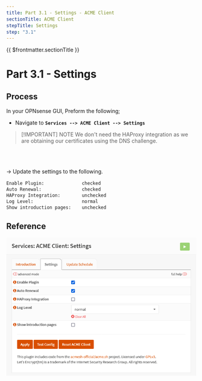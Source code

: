 ```yaml
---
title: Part 3.1 - Settings - ACME Client
sectionTitle: ACME Client
stepTitle: Settings
step: "3.1"
---
```


{{ $frontmatter.sectionTitle }}
# Part 3.1 - Settings

## Process

In your OPNsense GUI, Preform the following;

- Navigate to **`Services --> ACME Client --> Settings`**

> [!IMPORTANT] NOTE
> We don't need the HAProxy integration as we are obtaining our certificates using the DNS challenge.

<div style="margin-top: 4rem"></div>

-> Update the settings to the following.
 
```text
Enable Plugin:              checked
Auto Renewal:               checked
HAProxy Integration:        unchecked
Log Level:                  normal
Show introduction pages:    unchecked
```

## Reference
![P003-001-ACME-Settings](assets/P003-001-ACME-Settings.png)